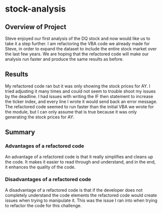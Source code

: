 # stock-analysis

## Overview of Project

Steve enjoyed our first analysis of the DQ stock and now would like us to take it a step further. I am refactoring the VBA code we already made for Steve, in order to expand the dataset to include the entire stock market over the last few years. We are hoping that the refactored code will make our analysis run faster and produce the same results as before. 

## Results

My refactored code ran but it was only showing the stock prices for AY. I tried adjusting it many times and could not seem to trouble shoot my issues by the deadline. I had issues with writing the IF then statement to increase the ticker index, and every line I wrote it would send back an error message. The refactored code seemed to run faster than the initial VBA we wrote for the module, but I can only assume that is true because it was only generating the stock prices for AY.


## Summary

### Advantages of a refactored code

An advantage of a refactored code is that it really simplifies and cleans up the code. It makes it easier to read through and understand, and in the end, it enhances the quality of the code. 

### Disadvantages of a refactored code 

A disadvantage of a refactored code is that if the developer does not completely understand the code elements the refactored code would create issues when trying to manipulate it. This was the issue I ran into when trying to refactor the code for this challenge. 
